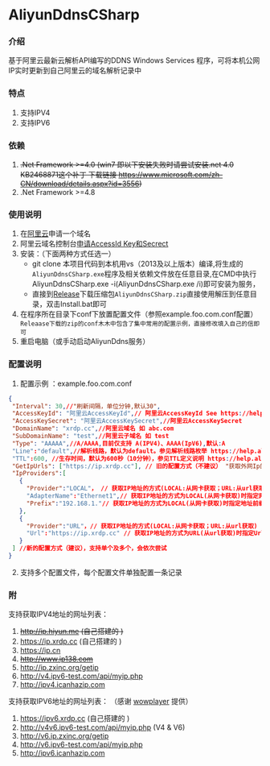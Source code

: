 # AliyunDdnsCSharp

### 介绍

基于阿里云最新云解析API编写的DDNS Windows Services 程序，可将本机公网IP实时更新到自己阿里云的域名解析记录中

### 特点

1. 支持IPV4
2. 支持IPV6

### 依赖

1. ~~.Net Framework >=4.0 (win7 即以下安装失败时请尝试安装.net 4.0 KB2468871这个补丁 下载链接 https://www.microsoft.com/zh-CN/download/details.aspx?id=3556)~~
2. .Net Framework >=4.8

### 使用说明

1. 在[阿里云](https://www.aliyun.com/)申请一个域名
2. 阿里云域名控制台[申请AccessId Key和Secrect](https://ak-console.aliyun.com/#/accesskey)
3. 安装：（下面两种方式任选一）
   - git clone 本项目代码到本机用vs（2013及以上版本）编译,将生成的`AliyunDdnsCSharp.exe`程序及相关依赖文件放在任意目录,在CMD中执行AliyunDdnsCSharp.exe -i(AliyunDdnsCSharp.exe /i)即可安装为服务，
   - 直接到[Release](../../releases)下载压缩包`AliyunDdnsCSharp.zip`直接使用解压到任意目录，双击Install.bat即可
4. 在程序所在目录下conf下放置配置文件（参照example.foo.com.conf配置）`Releaase下载的zip的conf木木中包含了集中常用的配置示例，直接修改填入自己的信即可`
5. 重启电脑（或手动启动AliyunDdns服务）

### 配置说明

1. 配置示例 ：example.foo.com.conf

 ```json
{
  "Interval": 30,//"刷新间隔，单位分钟,默认30",
  "AccessKeyId": "阿里云AccessKeyId",// 阿里云AccessKeyId See https://help.aliyun.com/knowledge_detail/38738.html?spm=5176.11065259.1996646101.searchclickresult.73c9490e2I0S3U,
  "AccessKeySecret": "阿里云AccessKeySecret",//阿里云AccessKeySecret
  "DomainName": "xrdp.cc",//阿里云域名 如 abc.com
  "SubDomainName": "test",//阿里云子域名 如 test
  "Type": "AAAAA",//A/AAAA,目前仅支持 A(IPV4)、AAAA(IpV6),默认:A
  "Line":"default",//解析线路，默认为default。参见解析线路枚举 https://help.aliyun.com/document_detail/29807.html?spm=a2c4g.11186623.2.22.41dd2846rHiL1v
  "TTL":600, //生存时间，默认为600秒（10分钟），参见TTL定义说明 https://help.aliyun.com/document_detail/29806.html?spm=a2c4g.11186623.2.18.7cde1cebY1cQtc,
  "GetIpUrls": ["https://ip.xrdp.cc"], // 旧的配置方式（不建议） "获取外网Ip的地址","支持多个配置","IPV4不填写默认从 https://ip.xrdp.cc获取IPV6地址","IPV6不填写默认从IFCONFIG获取IPV6地址"
  "IpProviders":[
    {
      "Provider":"LOCAL"， // 获取IP地址的方式(LOCAL:从网卡获取；URL:从url获取)
      "AdapterName":"Ethernet1",// 获取IP地址的方式为LOCAL(从网卡获取)时指定网卡，可不配置
      "Prefix":"192.168.1."// 获取IP地址的方式为LOCAL(从网卡获取)时指定地址前缀，可不配置
    },
    {
      "Provider":"URL"，// 获取IP地址的方式(LOCAL:从网卡获取；URL:从url获取)
      "Url":"https://ip.xrdp.cc" // 获取IP地址的方式为URL(从url获取)时指定Url
    }
  ] //新的配置方式（建议），支持单个及多个，会依次尝试
}
 ```

2. 支持多个配置文件，每个配置文件单独配置一条记录

### 附

支持获取IPV4地址的网址列表：

1.  ~~http://ip.hiyun.me (自己搭建的 )~~
2.  https://ip.xrdp.cc (自己搭建的 )
3.  https://ip.cn
4.  ~~http://www.ip138.com~~
5.  http://ip.zxinc.org/getip
6.  http://v4.ipv6-test.com/api/myip.php
7.  http://ipv4.icanhazip.com

支持获取IPV6地址的网址列表：
（感谢 [wowplayer](https://gitee.com/wowplayer) 提供）

1. https://ipv6.xrdp.cc (自己搭建的 )
2. http://v4v6.ipv6-test.com/api/myip.php (V4 & V6)
3. http://v6.ip.zxinc.org/getip
4. http://v6.ipv6-test.com/api/myip.php
5. http://ipv6.icanhazip.com

